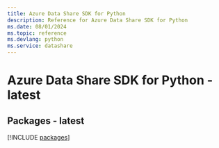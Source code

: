 ```yaml
---
title: Azure Data Share SDK for Python
description: Reference for Azure Data Share SDK for Python
ms.date: 08/01/2024
ms.topic: reference
ms.devlang: python
ms.service: datashare
---
```

# Azure Data Share SDK for Python - latest
## Packages - latest
[!INCLUDE [packages](data-share-index.md)]